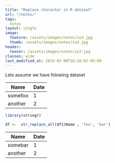 ```yaml
---
title: "Replace character in R dataset"
url: "/notes/"
tags:
  notes
layout: single  
image:
  feature: /assets/images/notes/io3.jpg
  thumb: /assets/images/notes/io3.jpg
header:
  teaser: /assets/images/notes/io3.jpg
classes: wide
last_modified_at: 2019-03-09T16:20:02-05:00
---
```


Lets assume we have folowing dataset



| Name    | Date |
|---------|------|
| somefoo | 1    |
| another | 2    |


```r
library(stringr)

df <-  str_replace_all(df1$Name , 'foo', 'bar')
```


| Name    | Date |
|---------|------|
| somebar | 1    |
| another | 2    |



